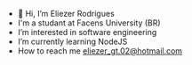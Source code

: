 - 👋 Hi, I’m Eliezer Rodrigues
- I'm a studant at Facens University (BR)
- I’m interested in software engineering
- I’m currently learning NodeJS
- How to reach me eliezer_gt.02@hotmail.com
